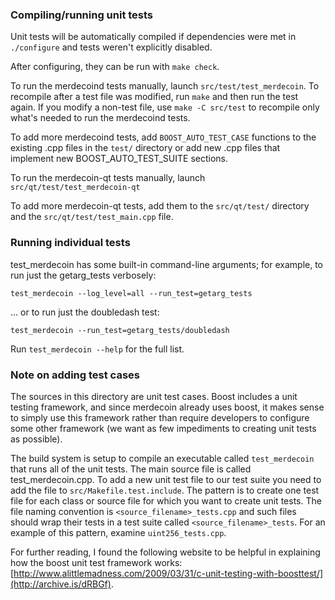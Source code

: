 ### Compiling/running unit tests

Unit tests will be automatically compiled if dependencies were met in `./configure`
and tests weren't explicitly disabled.

After configuring, they can be run with `make check`.

To run the merdecoind tests manually, launch `src/test/test_merdecoin`. To recompile
after a test file was modified, run `make` and then run the test again. If you
modify a non-test file, use `make -C src/test` to recompile only what's needed
to run the merdecoind tests.

To add more merdecoind tests, add `BOOST_AUTO_TEST_CASE` functions to the existing
.cpp files in the `test/` directory or add new .cpp files that
implement new BOOST_AUTO_TEST_SUITE sections.

To run the merdecoin-qt tests manually, launch `src/qt/test/test_merdecoin-qt`

To add more merdecoin-qt tests, add them to the `src/qt/test/` directory and
the `src/qt/test/test_main.cpp` file.

### Running individual tests

test_merdecoin has some built-in command-line arguments; for
example, to run just the getarg_tests verbosely:

    test_merdecoin --log_level=all --run_test=getarg_tests

... or to run just the doubledash test:

    test_merdecoin --run_test=getarg_tests/doubledash

Run `test_merdecoin --help` for the full list.

### Note on adding test cases

The sources in this directory are unit test cases.  Boost includes a
unit testing framework, and since merdecoin already uses boost, it makes
sense to simply use this framework rather than require developers to
configure some other framework (we want as few impediments to creating
unit tests as possible).

The build system is setup to compile an executable called `test_merdecoin`
that runs all of the unit tests.  The main source file is called
test_merdecoin.cpp. To add a new unit test file to our test suite you need
to add the file to `src/Makefile.test.include`. The pattern is to create
one test file for each class or source file for which you want to create
unit tests.  The file naming convention is `<source_filename>_tests.cpp`
and such files should wrap their tests in a test suite
called `<source_filename>_tests`. For an example of this pattern,
examine `uint256_tests.cpp`.

For further reading, I found the following website to be helpful in
explaining how the boost unit test framework works:
[http://www.alittlemadness.com/2009/03/31/c-unit-testing-with-boosttest/](http://archive.is/dRBGf).
